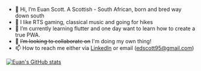 - 👋  Hi, I’m Euan Scott. A Scottish - South African, born and bred way down south
- 👀  I like RTS gaming, classical music and going for hikes
- 🌱  I’m currently learning flutter and one day want to learn how to create a true PWA.
- 💞️  ~~I’m looking to collaborate on~~ I'm doing my own thing!
- 📫  How to reach me either via [LinkedIn](https://www.linkedin.com/in/euan-scott-software-developer-7361b9121/) or email (edscott95@gmail.com)

[![Euan's GitHub stats](https://github-readme-stats.vercel.app/api?username=EuanScott&count_private=true&show_icons=true&theme=monokai)](https://github.com/anuraghazra/github-readme-stats)

<!---
https://github.com/anuraghazra/github-readme-stats
--->

<!---
EuanScott/EuanScott is a ✨ special ✨ repository because its `README.md` (this file) appears on your GitHub profile.
You can click the Preview link to take a look at your changes.
--->
